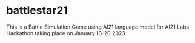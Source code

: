 # battlestar21
This is a Battle Simulation Game using AI21 language model for  AI21 Labs Hackathon taking place on January 13-20 2023
